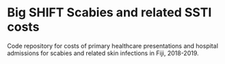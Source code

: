 # Big SHIFT Scabies and related SSTI costs
Code repository for costs of primary healthcare presentations and hospital admissions for scabies and related skin infections in Fiji, 2018-2019.
